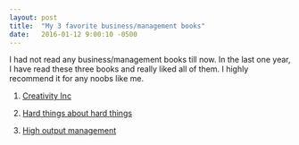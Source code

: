 ```yaml
---
layout: post
title:  "My 3 favorite business/management books"
date:   2016-01-12 9:00:10 -0500
---
```


I had not read any business/management books till now. In the last one year, I have read these three books and really liked all of them. I highly recommend it for any noobs like me.

1. [Creativity Inc](http://amzn.to/1JGHOFr "Creativity Inc")

2. [Hard things about hard things](http://amzn.to/1TR1sir "Hard things about hard things")

3. [High output management](http://amzn.to/1TR1CX2 "High output management")
